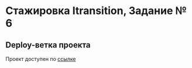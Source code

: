 # Стажировка Itransition, Задание № 6

## Deploy-ветка проекта

Проект доступен по [ссылке](https://itransition-messenger.vercel.app/)
